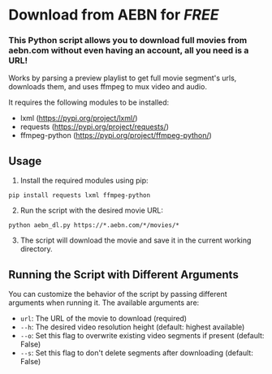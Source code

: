 # Download from AEBN for *FREE*

### This Python script allows you to download full movies from aebn.com without even having an account, all you need is a URL!  
Works by parsing a preview playlist to get full movie segment's urls, downloads them, and uses ffmpeg to mux video and audio.

It requires the following modules to be installed:

- lxml (https://pypi.org/project/lxml/)
- requests (https://pypi.org/project/requests/)
- ffmpeg-python (https://pypi.org/project/ffmpeg-python/)

## Usage

1. Install the required modules using pip:

```
pip install requests lxml ffmpeg-python
```
2. Run the script with the desired movie URL:
```
python aebn_dl.py https://*.aebn.com/*/movies/*
```

3. The script will download the movie and save it in the current working directory.

## Running the Script with Different Arguments

You can customize the behavior of the script by passing different arguments when running it. The available arguments are:

- `url`: The URL of the movie to download (required)
- `--h`: The desired video resolution height (default: highest available)
- `--o`: Set this flag to overwrite existing video segments if present (default: False)
- `--s`: Set this flag to don't delete segments after downloading (default: False)
